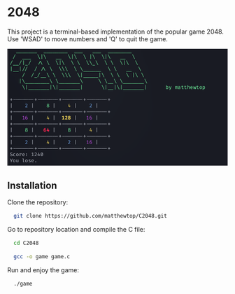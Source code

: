 # 2048

This project is a terminal-based implementation of the popular game 2048. Use 'WSAD' to move numbers and 'Q' to quit the game.

![Game](files/game.png)


## Installation

Clone the repository:

```bash
  git clone https://github.com/matthewtop/C2048.git
```

Go to repository location and compile the C file:

```bash
  cd C2048
```
```bash
  gcc -o game game.c
```

Run and enjoy the game:

```bash
  ./game
```
    
